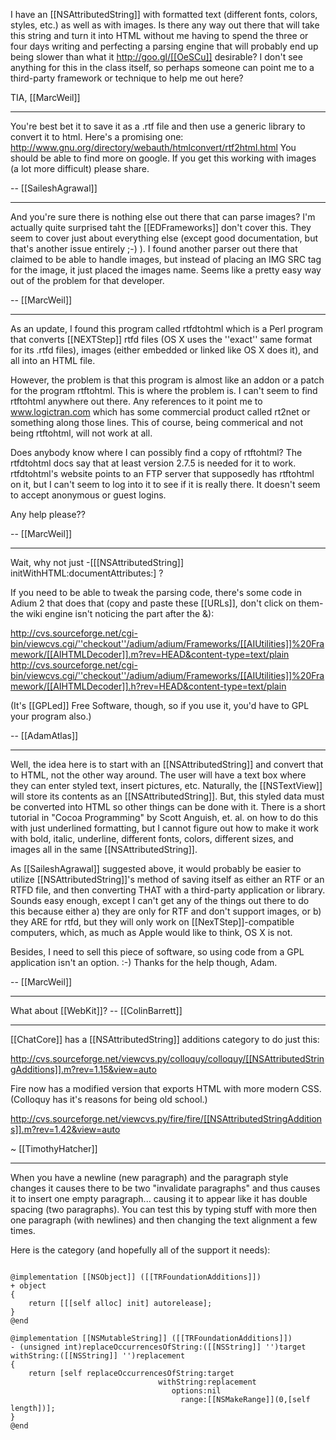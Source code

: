 

I have an [[NSAttributedString]] with formatted text (different fonts, colors, styles, etc.) as well as with images. Is there any way out there that will take this string and turn it into HTML without me having to spend the three or four days writing and perfecting a parsing engine that will probably end up being slower than what it http://goo.gl/[[OeSCu]] desirable? I don't see anything for this in the class itself, so perhaps someone can point me to a third-party framework or technique to help me out here?

TIA,
[[MarcWeil]]

----

You're best bet it to save it as a .rtf file and then use a generic library to convert it to html.  Here's a promising one: http://www.gnu.org/directory/webauth/htmlconvert/rtf2html.html  You should be able to find more on google.  If you get this working with images (a lot more difficult) please share.

-- [[SaileshAgrawal]]

----

And you're sure there is nothing else out there that can parse images? I'm actually quite surprised taht the [[EDFrameworks]] don't cover this. They seem to cover just about everything else (except good documentation, but that's another issue entirely ;-) ). I found another parser out there that claimed to be able to handle images, but instead of placing an IMG SRC tag for the image, it just placed the images name. Seems like a pretty easy way out of the problem for that developer.

-- [[MarcWeil]]

----

As an update, I found this program called rtfdtohtml which is a Perl program that converts [[NEXTStep]] rtfd files (OS X uses the ''exact'' same format for its .rtfd files), images (either embedded or linked like OS X does it), and all into an HTML file.

However, the problem is that this program is almost like an addon or a patch for the program rtftohtml. This is where the problem is. I can't seem to find rtftohtml anywhere out there. Any references to it point me to www.logictran.com which has some commercial product called rt2net or something along those lines. This of course, being commerical and not being rtftohtml, will not work at all.

Does anybody know where I can possibly find a copy of rtftohtml? The rtfdtohtml docs say that at least version 2.7.5 is needed for it to work. rtfdtohtml's website points to an FTP server that supposedly has rtftohtml on it, but I can't seem to log into it to see if it is really there. It doesn't seem to accept anonymous or guest logins.

Any help please??

-- [[MarcWeil]]

----

Wait, why not just -[[[NSAttributedString]] initWithHTML:documentAttributes:] ?

If you need to be able to tweak the parsing code, there's some code in Adium 2 that does that (copy and paste these [[URLs]], don't click on them- the wiki engine isn't noticing the part after the &):

http://cvs.sourceforge.net/cgi-bin/viewcvs.cgi/''checkout''/adium/adium/Frameworks/[[AIUtilities]]%20Framework/[[AIHTMLDecoder]].m?rev=HEAD&content-type=text/plain
http://cvs.sourceforge.net/cgi-bin/viewcvs.cgi/''checkout''/adium/adium/Frameworks/[[AIUtilities]]%20Framework/[[AIHTMLDecoder]].h?rev=HEAD&content-type=text/plain

(It's [[GPLed]] Free Software, though, so if you use it, you'd have to GPL your program also.)

-- [[AdamAtlas]]

----

Well, the idea here is to start with an [[NSAttributedString]] and convert that to HTML, not the other way around. The user will have a text box where they can enter styled text, insert pictures, etc. Naturally, the [[NSTextView]] will store its contents as an [[NSAttributedString]]. But, this styled data must be converted into HTML so other things can be done with it. There is a short tutorial in "Cocoa Programming" by Scott Anguish, et. al. on how to do this with just underlined formatting, but I cannot figure out how to make it work with bold, italic, underline, different fonts, colors, different sizes, and images all in the same [[NSAttributedString]].

As [[SaileshAgrawal]] suggested above, it would probably be easier to utilize [[NSAttributedString]]'s method of saving itself as either an RTF or an RTFD file, and then converting THAT with a third-party application or library. Sounds easy enough, except I can't get any of the things out there to do this because either a) they are only for RTF and don't support images, or b) they ARE for rtfd, but they will only work on [[NexTStep]]-compatible computers, which, as much as Apple would like to think, OS X is not.

Besides, I need to sell this piece of software, so using code from a GPL application isn't an option. :-) Thanks for the help though, Adam.

-- [[MarcWeil]]

----

What about [[WebKit]]? -- [[ColinBarrett]]

----

[[ChatCore]] has a [[NSAttributedString]] additions category to do just this:

http://cvs.sourceforge.net/viewcvs.py/colloquy/colloquy/[[NSAttributedStringAdditions]].m?rev=1.15&view=auto

Fire now has a modified version that exports HTML with more modern CSS. (Colloquy has it's reasons for being old school.)

http://cvs.sourceforge.net/viewcvs.py/fire/fire/[[NSAttributedStringAdditions]].m?rev=1.42&view=auto

~ [[TimothyHatcher]]

----

When you have a newline (new paragraph) and the paragraph style changes it causes there to be two "invalidate paragraphs" and thus causes it to insert one empty paragraph... causing it to appear like it has double spacing (two paragraphs). You can test this by typing stuff with more then one paragraph (with newlines) and then changing the text alignment a few times.

Here is the category (and hopefully all of the support it needs):

<code>
@implementation [[NSObject]] ([[TRFoundationAdditions]])
+ object
{
	return [[[self alloc] init] autorelease];
}
@end
</code>

<code>
@implementation [[NSMutableString]] ([[TRFoundationAdditions]])
- (unsigned int)replaceOccurrencesOfString:([[NSString]] '')target withString:([[NSString]] '')replacement
{
	return [self replaceOccurrencesOfString:target
								 withString:replacement
									options:nil
									  range:[[NSMakeRange]](0,[self length])];
}
@end
</code>